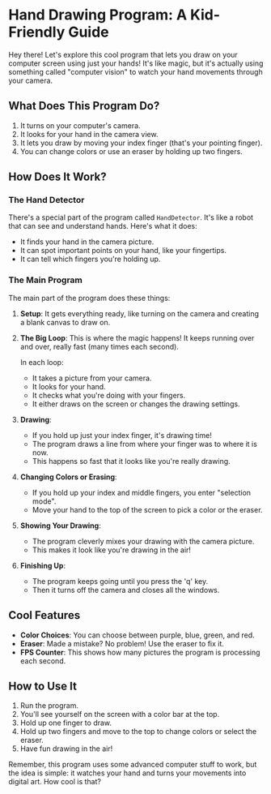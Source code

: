 # Hand Drawing Program: A Kid-Friendly Guide

Hey there! Let's explore this cool program that lets you draw on your computer screen using just your hands! It's like magic, but it's actually using something called "computer vision" to watch your hand movements through your camera.

## What Does This Program Do?

1. It turns on your computer's camera.
2. It looks for your hand in the camera view.
3. It lets you draw by moving your index finger (that's your pointing finger).
4. You can change colors or use an eraser by holding up two fingers.

## How Does It Work?

### The Hand Detector

There's a special part of the program called `HandDetector`. It's like a robot that can see and understand hands. Here's what it does:

- It finds your hand in the camera picture.
- It can spot important points on your hand, like your fingertips.
- It can tell which fingers you're holding up.

### The Main Program

The main part of the program does these things:

1. **Setup**: It gets everything ready, like turning on the camera and creating a blank canvas to draw on.

2. **The Big Loop**: This is where the magic happens! It keeps running over and over, really fast (many times each second).

   In each loop:
   - It takes a picture from your camera.
   - It looks for your hand.
   - It checks what you're doing with your fingers.
   - It either draws on the screen or changes the drawing settings.

3. **Drawing**: 
   - If you hold up just your index finger, it's drawing time!
   - The program draws a line from where your finger was to where it is now.
   - This happens so fast that it looks like you're really drawing.

4. **Changing Colors or Erasing**:
   - If you hold up your index and middle fingers, you enter "selection mode".
   - Move your hand to the top of the screen to pick a color or the eraser.

5. **Showing Your Drawing**:
   - The program cleverly mixes your drawing with the camera picture.
   - This makes it look like you're drawing in the air!

6. **Finishing Up**: 
   - The program keeps going until you press the 'q' key.
   - Then it turns off the camera and closes all the windows.

## Cool Features

- **Color Choices**: You can choose between purple, blue, green, and red.
- **Eraser**: Made a mistake? No problem! Use the eraser to fix it.
- **FPS Counter**: This shows how many pictures the program is processing each second.

## How to Use It

1. Run the program.
2. You'll see yourself on the screen with a color bar at the top.
3. Hold up one finger to draw.
4. Hold up two fingers and move to the top to change colors or select the eraser.
5. Have fun drawing in the air!

Remember, this program uses some advanced computer stuff to work, but the idea is simple: it watches your hand and turns your movements into digital art. How cool is that?
